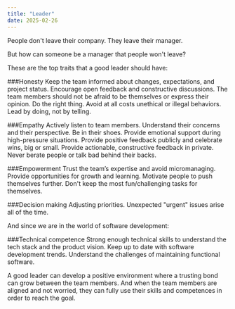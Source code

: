 ```yaml
---
title: "Leader"
date: 2025-02-26
---
```



People don't leave their company. They leave their manager. 

But how can someone be a manager that people won't leave?

These are the top traits that a good leader should have:

###Honesty
Keep the team informed about changes, expectations, and project status.
Encourage open feedback and constructive discussions. The team members should not be afraid to be themselves or express their opinion.
Do the right thing.
Avoid at all costs unethical or illegal behaviors.
Lead by doing, not by telling.

###Empathy
Actively listen to team members. Understand their concerns and their perspective. Be in their shoes.
Provide emotional support during high-pressure situations.
Provide positive feedback publicly and celebrate wins, big or small.
Provide actionable, constructive feedback in private.
Never berate people or talk bad behind their backs.

###Empowerment
Trust the team’s expertise and avoid micromanaging.
Provide opportunities for growth and learning. 
Motivate people to push themselves further.
Don't keep the most fun/challenging tasks for themselves.

###Decision making
Adjusting priorities. Unexpected "urgent" issues arise all of the time.

And since we are in the world of software development:

###Technical competence
Strong enough technical skills to understand the tech stack and the product vision.
Keep up to date with software development trends.
Understand the challenges of maintaining functional software.



A good leader can develop a positive environment where a trusting bond can grow between the team members. And when the team members are aligned and not worried, they can fully use their skills and competences in order to reach the goal.
